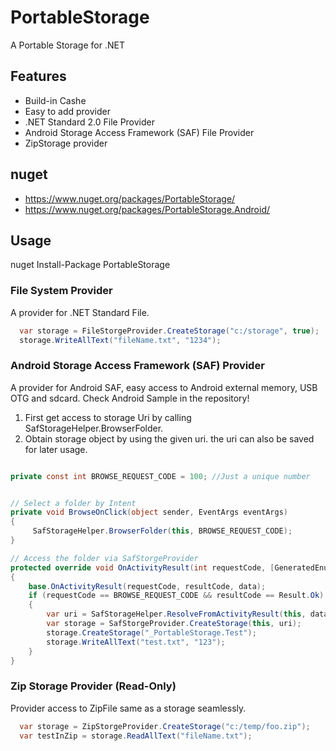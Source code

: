 # PortableStorage
A Portable Storage for .NET

## Features
* Build-in Cashe
* Easy to add provider
* .NET Standard 2.0 File Provider
* Android Storage Access Framework (SAF) File Provider
* ZipStorage provider

## nuget
* https://www.nuget.org/packages/PortableStorage/
* https://www.nuget.org/packages/PortableStorage.Android/

## Usage

nuget Install-Package PortableStorage

### File System Provider
A provider for .NET Standard File.
```c#
  var storage = FileStorgeProvider.CreateStorage("c:/storage", true);
  storage.WriteAllText("fileName.txt", "1234");
```

### Android Storage Access Framework (SAF) Provider
A provider for Android SAF, easy access to Android external memory, USB OTG and sdcard.
Check Android Sample in the repository!

1) First get access to storage Uri by calling SafStorageHelper.BrowserFolder.
2) Obtain storage object by using the given uri. the uri can also be saved for later usage.

```c#

private const int BROWSE_REQUEST_CODE = 100; //Just a unique number


// Select a folder by Intent 
private void BrowseOnClick(object sender, EventArgs eventArgs)
{
     SafStorageHelper.BrowserFolder(this, BROWSE_REQUEST_CODE);
}

// Access the folder via SafStorgeProvider
protected override void OnActivityResult(int requestCode, [GeneratedEnum] Result resultCode, Intent data)
{
    base.OnActivityResult(requestCode, resultCode, data);
    if (requestCode == BROWSE_REQUEST_CODE && resultCode == Result.Ok)
    {
        var uri = SafStorageHelper.ResolveFromActivityResult(this, data);
        var storage = SafStorgeProvider.CreateStorage(this, uri);
        storage.CreateStorage("_PortableStorage.Test");
        storage.WriteAllText("test.txt", "123");
    }
}
```

### Zip Storage Provider (Read-Only)
Provider access to ZipFile same as a storage seamlessly.

```c#
  var storage = ZipStorgeProvider.CreateStorage("c:/temp/foo.zip");
  var testInZip = storage.ReadAllText("fileName.txt");
```
